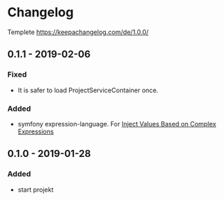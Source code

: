Changelog
=========

Templete https://keepachangelog.com/de/1.0.0/

## 0.1.1 - 2019-02-06
### Fixed
-  It is safer to load ProjectServiceContainer once.
### Added
- symfony expression-language. For [Inject Values Based on Complex Expressions](https://symfony.com/doc/3.1/service_container/expression_language.html)

## 0.1.0 - 2019-01-28
### Added
- start projekt